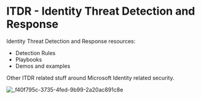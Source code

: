 # ITDR - Identity Threat Detection and Response

Identity Threat Detection and Response resources:

- Detection Rules
- Playbooks
- Demos and examples

Other ITDR related stuff around Microsoft Identity related security.

![_f40f795c-3735-4fed-9b99-2a20ac891c8e](https://github.com/nicolonsky/ITDR/assets/32899754/b668e982-def2-4978-b892-c924a27bb8fe)

